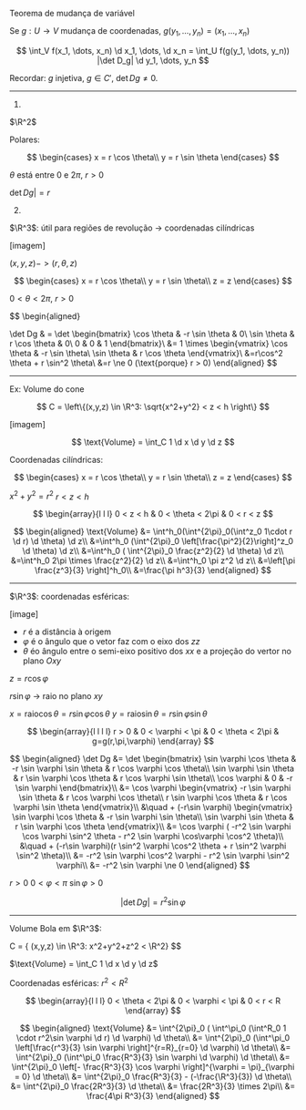 Teorema de mudança de variável

Se $g: U \to V$ mudança de coordenadas, $g(y_1, \dots, y_n) = (x_1, \dots, x_n)$

$$
\int_V f(x_1, \dots, x_n) \d x_1, \dots, \d x_n =
\int_U f(g(y_1, \dots, y_n)) |\det D_g| \d y_1, \dots, y_n
$$

Recordar: $g$ injetiva, $g \in C'$, $\det Dg \ne 0$.

---

1.

$\R^2$

Polares:

$$
\begin{cases}
x = r \cos \theta\\
y = r \sin \theta
\end{cases}
$$

$\theta$ está entre $0$ e $2\pi$, $r > 0$

$\det Dg| = r$

2.

$\R^3$: útil para regiões de revolução -> coordenadas cilíndricas

[imagem]

$(x,y,z) -> (r, \theta, z)$

$$
\begin{cases}
x = r \cos \theta\\
y = r \sin \theta\\
z = z
\end{cases}
$$

$0 < \theta < 2\pi$, $r > 0$

$$
\begin{aligned}

\det Dg & = \det \begin{bmatrix}
\cos \theta & -r \sin \theta & 0\\
\sin \theta & r \cos \theta & 0\\
0 & 0 & 1
\end{bmatrix}\\
&= 1 \times \begin{vmatrix}
\cos \theta & -r \sin \theta\\
\sin \theta & r \cos \theta
\end{vmatrix}\\
&=r\cos^2 \theta + r \sin^2 \theta\\
&=r \ne 0 (\text{porque} r > 0)
\end{aligned}
$$

---

Ex: Volume do cone

$$
C = \left\{(x,y,z) \in \R^3: \sqrt{x^2+y^2} < z < h \right\}
$$

[imagem]

$$
\text{Volume} = \int_C 1 \d x \d y \d z
$$

Coordenadas cilíndricas:

$$
\begin{cases}
x = r \cos \theta\\
y = r \sin \theta\\
z = z
\end{cases}
$$

$x^2 + y^2 = r^2$
$r < z < h$

$$
\begin{array}{l l l}
0 < z < h & 0 < \theta < 2\pi & 0 < r < z
$$

$$
\begin{aligned}
\text{Volume} &= \int^h_0(\int^{2\pi}_0(\int^z_0 1\cdot r \d r) \d \theta) \d z\\
&=\int^h_0 (\int^{2\pi}_0 \left[\frac{\pi^2}{2}\right]^z_0 \d \theta) \d z\\
&=\int^h_0 ( \int^{2\pi}_0 \frac{z^2}{2} \d \theta) \d z\\
&=\int^h_0 2\pi \times \frac{z^2}{2} \d z\\
&=\int^h_0 \pi z^2 \d z\\
&=\left[\pi \frac{z^3}{3} \right]^h_0\\
&=\frac{\pi h^3}{3}
\end{aligned}
$$

---

$\R^3$: coordenadas esféricas:

[image]

- $r$ é a distância à origem
- $\varphi$ é o ângulo que o vetor faz com o eixo dos $zz$
- $\theta$ éo ângulo entre o semi-eixo positivo dos $xx$ e a projeção do vertor no plano $Oxy$

$z = r \cos \varphi$

$r \sin \varphi$ -> raio no plano $xy$

$x = \text{raio} \cos \theta = r \sin \varphi \cos \theta$
$y = \text{raio} \sin \theta = r \sin \varphi \sin \theta$

$$
\begin{array}{l l l l}
r > 0 & 0 < \varphi < \pi & 0 < \theta < 2\pi & g=g(r,\pi,\varphi)
\end{array}
$$

$$
\begin{aligned}
\det Dg &= \det \begin{bmatrix}
\sin \varphi \cos \theta & -r \sin \varphi \sin \theta & r \cos \varphi \cos \theta\\
\sin \varphi \sin \theta & r \sin \varphi \cos \theta & r \cos \varphi \sin \theta\\
\cos \varphi & 0 & -r \sin \varphi
\end{bmatrix}\\
&= \cos \varphi \begin{vmatrix}
-r \sin \varphi \sin \theta & r \cos \varphi \cos \theta\\
r \sin \varphi \cos \theta & r \cos \varphi \sin \theta
\end{vmatrix}\\
&\quad + (-r\sin \varphi) \begin{vmatrix}
\sin \varphi \cos \theta & -r \sin \varphi \sin \theta\\
\sin \varphi \sin \theta & r \sin \varphi \cos \theta
\end{vmatrix}\\
&= \cos \varphi ( -r^2 \sin \varphi \cos \varphi \sin^2 \theta - r^2 \sin \varphi \cos\varphi \cos^2 \theta)\\
&\quad + (-r\sin \varphi)(r \sin^2 \varphi \cos^2 \theta + r \sin^2 \varphi \sin^2 \theta)\\
&= -r^2 \sin \varphi \cos^2 \varphi - r^2 \sin \varphi \sin^2 \varphi\\
&= -r^2 \sin \varphi \ne 0
\end{aligned}
$$

$r>0$ $0 < \varphi < \pi$ $\sin \varphi > 0$

$$
|\det Dg| = r^2 \sin \varphi
$$

---

Volume Bola em $\R^3$: 

C = \{ (x,y,z) \in \R^3: x^2+y^2+z^2 < \R^2\}
$$

$\text{Volume} = \int_C 1 \d x \d y \d z$


Coordenadas esféricas: $r^2 < R^2$

$$
\begin{array}{l l l}
0 < \theta < 2\pi & 0 < \varphi < \pi & 0 < r < R
\end{array}
$$

$$
\begin{aligned}
\text{Volume} &= \int^{2\pi}_0 ( \int^\pi_0 (\int^R_0 1 \cdot r^2\sin \varphi \d r) \d \varphi) \d \theta\\
&= \int^{2\pi}_0 (\int^\pi_0 \left[\frac{r^3}{3} \sin \varphi \right]^{r=R}_{r=0} \d \varphi) \d \theta\\
&= \int^{2\pi}_0 (\int^\pi_0 \frac{R^3}{3} \sin \varphi \d \varphi) \d \theta\\
&= \int^{2\pi}_0 \left[- \frac{R^3}{3} \cos \varphi \right]^{\varphi = \pi}_{\varphi = 0} \d \theta\\
&= \int^{2\pi}_0 \frac{R^3}{3} - (-\frac{\R^3}{3}) \d \theta\\
&= \int^{2\pi}_0 \frac{2R^3}{3} \d \theta\\
&= \frac{2R^3}{3} \times 2\pi\\
&= \frac{4\pi R^3}{3}
\end{aligned}
$$